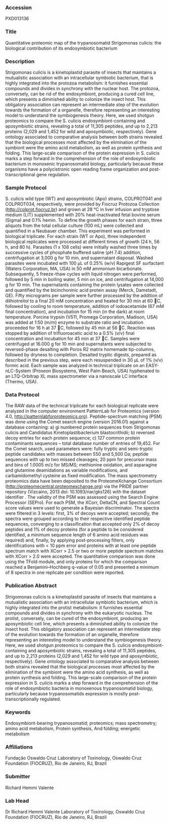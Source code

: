 ### Accession
PXD013136

### Title
Quantitative proteomic map of the trypanosomatid Strigomonas culicis: the biological contribution of its endosymbiotic bacterium

### Description
Strigomonas culicis is a kinetoplastid parasite of insects that maintains a mutualistic association with  an intracellular symbiotic bacterium, that is highly integrated into the protozoa metabolism: it furnishes essential compounds and divides in synchrony with the nuclear host. The protozoa, conversely, can be rid of the endosymbiont, producing a cured cell line, which presents a diminished ability to colonize the insect host. This obligatory association can represent an intermediate step of the evolution towards the formation of a organelle, therefore representing an interesting model to understand the symbiogenesis theory. Here, we used shotgun proteomics to compare the S. culicis endosymbiont-containing and aposymbiotic strains, revealing a total of 11,305 peptides, and up to 2,213 proteins (2,029 and 1,452 for wild and aposymbiotic, respectively). Gene ontology associated to comparative analysis between both strains revealed that the biological processes most affected by the elimination of the symbiont were the amino acid metabolism, as well as protein synthesis and folding. This large-scale comparison of the protein expression in S. culicis marks a step forward in the comprehension of the role of endosymbiotic bacterium in monoxenic trypanosomatid biology, particularly because these organisms have a polycistronic open reading frame organization and post-transcriptional gene regulation.

### Sample Protocol
S. culicis wild type (WT) and aposymbiotic (Apo) strains, COLPROT041 and COLPROT034, respectively, were provided by Fiocruz Protozoa Collection (http://colprot.fiocruz.br) and grown at 28 °C in liver infusion and tryptose medium (LIT) supplemented with 20% heat-inactivated fetal bovine serum (Sigma) and 0.1% hemin. To define the growth phases for each strain, three aliquots from the total cellular culture (100 mL) were collected and quantified in a Neubauer chamber. This experiment was performed in biological triplicate. For each strain (WT or Apo), three independent biological replicates were processed at different times of growth (24 h, 56 h, and 80 h). Parasites (1 x 108 cells) were initially washed three times by successive cycles of phosphate buffered saline (pH 7.4) addition, centrifugation at 3,000 g for 10 min, and supernatant disposal. Washed parasites were incubated with 100 µL of 0.25% (w/v) Rapigest SF surfactant (Waters Corporation, MA, USA) in 50 mM ammonium bicarbonate. Subsequently, 5 freeze-thaw cycles with liquid nitrogen were performed, followed by 5 min in boiling water, 5 min on ice, and centrifugation at 14,000 g for 10 min. The supernatants containing the protein lysates were collected and quantified by the bicinchoninic acid protein assay (Merck, Damstadt, GE). Fifty micrograms per sample were further processed by the addition of dithiotreitol to a final 20 mM concentration and heated for 30 min at 60 C, followed by cooling to room temperature, addition of iodoacetamide (67 mM final concentration), and incubation for 15 min (in the dark) at room temperature. Porcine trypsin (V511, Promega Corporation, Madison, USA) was added at 1:50 (m/m) enzyme to substrate ratio and incubation proceeded for 16 h at 37 C, followed by 45 min at 56 C. Reaction was stopped by addition of trifluoroacetic acid to a 0.5% (v/v) final concentration and incubation for 45 min at 37 C. Samples were centrifuged at 16.000 g for 10 min and supernatants were subjected to reversed-phase desalting with Poros R2 matrix homemade tip-columns, followed by dryness to completion. Desalted tryptic digests, prepared as described in the previous step, were each resuspended in 30 µL of 1% (v/v) formic acid. Each sample was analyzed in technical triplicate on an EASY-nLC-System (Proxeon Biosystems, West Palm Beach, USA) hyphenated to an LTQ-Orbitrap XL mass spectrometer via a nanoscale LC interface (Thermo, USA).

### Data Protocol
The RAW data of the technical triplicate for each biological replicate were analyzed in the computer environment PatternLab for Proteomics (version 4.0, http://patternlabforproteomics.org). Peptide-spectrum matching (PSM) was done using the Comet search engine (version 2016.01) against a database containing: a) gi numbered protein sequences from Strigomonas culicis and Candidatus Kinetoplastibacterium blastocrithidii; b) reversed decoy entries for each protein sequence; c) 127 common protein contaminants sequences – total database number of entries of 19,452. For the Comet search, used parameters were: fully tryptic and semi-tryptic peptide candidates with masses between 550 and 5,500 Da; peptide sequences with up to two missed cleavages; 20 ppm for precursor mass and bins of 1.0005 m/z for MS/MS; methionine oxidation, and asparagine and glutamine deamidations as variable modifications, and carbamidomethyl cysteine as fixed modification. The mass spectrometry proteomics data have been deposited to the ProteomeXchange Consortium (http://proteomecentral.proteomexchange.org) via the PRIDE partner repository (Vizcaino, 2013 doi: 10.1093/nar/gks126) with the dataset identifier <PXD000xxx>. The validity of the PSM was assessed using the Search Engine Processor (SEPro). For each PSM, the XCorr, DeltaCN, and Spectral Count score values were used to generate a Bayesian discriminator. The spectra were filtered in 3 levels: first, 3% of decoys were accepted; secondly, the spectra were grouped according to their respective identified peptide sequences, converging to a classification that accepted only 2% of decoy peptides and 1% of decoy proteins (for a peptide to be considered identified, a minimum sequence length of 6 amino acid residues was required) and, finally, by applying post-processing filters, only identifications with < 10 ppm error and proteins with at least one peptide spectrum match with XCorr > 2.5 or two or more peptide spectrum matches with XCorr > 2.0 were accepted. The quantitative comparison was done using the TFold module, and only proteins for which the comparison reached a Benjamini–Hochberg q-value of 0.05 and presented a minimum of 8 spectra in one replicate per condition were reported.

### Publication Abstract
Strigomonas culicis is a kinetoplastid parasite of insects that maintains a mutualistic association with an intracellular symbiotic bacterium, which is highly integrated into the protist metabolism: it furnishes essential compounds and divides in synchrony with the eukaryotic nucleus. The protist, conversely, can be cured of the endosymbiont, producing an aposymbiotic cell line, which presents a diminished ability to colonize the insect host. This obligatory association can represent an intermediate step of the evolution towards the formation of an organelle, therefore representing an interesting model to understand the symbiogenesis theory. Here, we used shotgun proteomics to compare the S. culicis endosymbiont-containing and aposymbiotic strains, revealing a total of 11,305 peptides, and up to 2,213 proteins (2,029 and 1,452 for wild type and aposymbiotic, respectively). Gene ontology associated to comparative analysis between both strains revealed that the biological processes most affected by the elimination of the symbiont were the amino acid synthesis, as well as protein synthesis and folding. This large-scale comparison of the protein expression in S. culicis marks a step forward in the comprehension of the role of endosymbiotic bacteria in monoxenous trypanosomatid biology, particularly because trypanosomatids expression is mostly post-transcriptionally regulated.

### Keywords
Endosymbiont-bearing trypanosomatid; proteomics; mass spectrometry; amino acid metabolism, Protein synthesis, And folding; energetic metabolism

### Affiliations
Fundação Oswaldo Cruz
Laboratory of Toxinology, Oswaldo Cruz Foundation (FIOCRUZ), Rio de Janeiro, RJ, Brazil

### Submitter
Richard Hemmi Valente

### Lab Head
Dr Richard Hemmi Valente
Laboratory of Toxinology, Oswaldo Cruz Foundation (FIOCRUZ), Rio de Janeiro, RJ, Brazil


